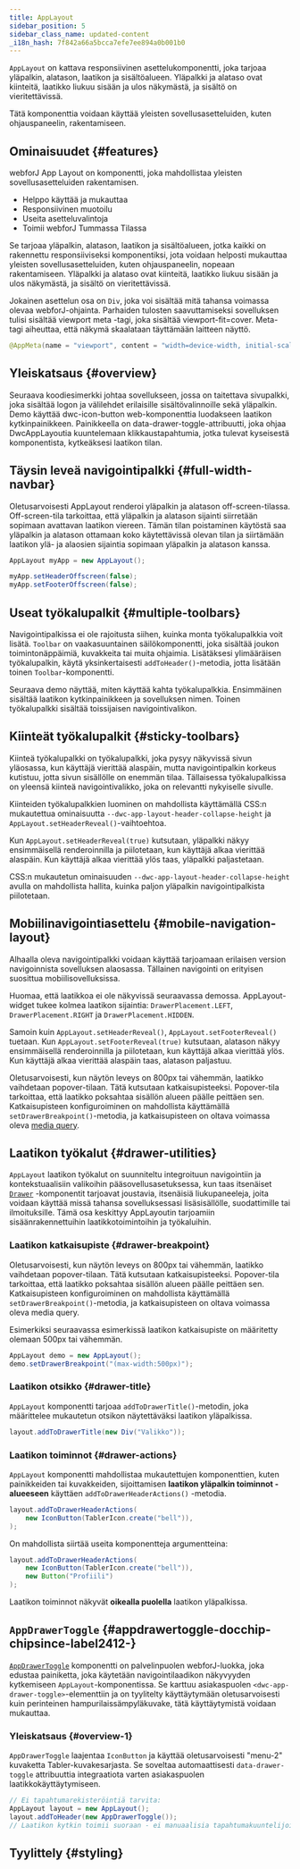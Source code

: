```yaml
---
title: AppLayout
sidebar_position: 5
sidebar_class_name: updated-content
_i18n_hash: 7f842a66a5bcca7efe7ee894a0b001b0
---
```

<DocChip chip='shadow' />
<DocChip chip='name' label="dwc-app-layout" />
<DocChip chip='since' label='23.06' />
<JavadocLink type="applayout" location="com/webforj/component/layout/applayout/AppLayout" top='true'/>

`AppLayout` on kattava responsiivinen asettelukomponentti, joka tarjoaa yläpalkin, alatason, laatikon ja sisältöalueen. Yläpalkki ja alataso ovat kiinteitä, laatikko liukuu sisään ja ulos näkymästä, ja sisältö on vieritettävissä.

Tätä komponenttia voidaan käyttää yleisten sovellusasetteluiden, kuten ohjauspaneelin, rakentamiseen.

## Ominaisuudet {#features}

webforJ App Layout on komponentti, joka mahdollistaa yleisten sovellusasetteluiden rakentamisen.

<ul>
    <li>Helppo käyttää ja mukauttaa</li>
    <li>Responsiivinen muotoilu</li>
    <li>Useita asetteluvalintoja</li>
    <li>Toimii webforJ Tummassa Tilassa</li>
</ul>

Se tarjoaa yläpalkin, alatason, laatikon ja sisältöalueen, jotka kaikki on rakennettu responsiiviseksi komponentiksi, jota voidaan helposti mukauttaa yleisten sovellusasetteluiden, kuten ohjauspaneelin, nopeaan rakentamiseen. Yläpalkki ja alataso ovat kiinteitä, laatikko liukuu sisään ja ulos näkymästä, ja sisältö on vieritettävissä.

Jokainen asettelun osa on `Div`, joka voi sisältää mitä tahansa voimassa olevaa webforJ-ohjainta. Parhaiden tulosten saavuttamiseksi sovelluksen tulisi sisältää viewport meta -tagi, joka sisältää viewport-fit=cover. Meta-tagi aiheuttaa, että näkymä skaalataan täyttämään laitteen näyttö.

```java
@AppMeta(name = "viewport", content = "width=device-width, initial-scale=1.0, viewport-fit=cover, user-scalable=no")
```

## Yleiskatsaus {#overview}

Seuraava koodiesimerkki johtaa sovellukseen, jossa on taitettava sivupalkki, joka sisältää logon ja välilehdet erilaisille sisältövalinnoille sekä yläpalkin. Demo käyttää dwc-icon-button web-komponenttia luodakseen laatikon kytkinpainikkeen. Painikkeella on data-drawer-toggle-attribuutti, joka ohjaa DwcAppLayoutia kuuntelemaan klikkaustapahtumia, jotka tulevat kyseisestä komponentista, kytkeäksesi laatikon tilan.

<AppLayoutViewer path='/webforj/applayout/content/Dashboard?' mobile='false'
javaE='https://raw.githubusercontent.com/webforj/webforj-documentation/refs/heads/main/src/main/java/com/webforj/samples/views/applayout/applayout/AppLayoutView.java'
cssURL='/css/applayout/applayout.css'
/>

## Täysin leveä navigointipalkki {#full-width-navbar}

Oletusarvoisesti AppLayout renderoi yläpalkin ja alatason off-screen-tilassa. Off-screen-tila tarkoittaa, että yläpalkin ja alatason sijainti siirretään sopimaan avattavan laatikon viereen. Tämän tilan poistaminen käytöstä saa yläpalkin ja alatason ottamaan koko käytettävissä olevan tilan ja siirtämään laatikon ylä- ja alaosien sijaintia sopimaan yläpalkin ja alatason kanssa.

```java showLineNumbers
AppLayout myApp = new AppLayout();

myApp.setHeaderOffscreen(false);
myApp.setFooterOffscreen(false);
```

<AppLayoutViewer path='/webforj/applayoutfullnavbar/content/Dashboard?' mobile='false'
javaE='https://raw.githubusercontent.com/webforj/webforj-documentation/refs/heads/main/src/main/java/com/webforj/samples/views/applayout/fullnavbar/AppLayoutFullNavbarView.java'
cssURL='/css/applayout/applayout.css'/>

## Useat työkalupalkit {#multiple-toolbars}

Navigointipalkissa ei ole rajoitusta siihen, kuinka monta työkalupalkkia voit lisätä. `Toolbar` on vaakasuuntainen säilökomponentti, joka sisältää joukon toimintonäppäimiä, kuvakkeita tai muita ohjaimia. Lisätäksesi ylimääräisen työkalupalkin, käytä yksinkertaisesti `addToHeader()`-metodia, jotta lisätään toinen `Toolbar`-komponentti.

Seuraava demo näyttää, miten käyttää kahta työkalupalkkia. Ensimmäinen sisältää laatikon kytkinpainikkeen ja sovelluksen nimen. Toinen työkalupalkki sisältää toissijaisen navigointivalikon.

<AppLayoutViewer path='/webforj/applayoutmultipleheaders/content/Dashboard?' mobile='false'
javaE='https://raw.githubusercontent.com/webforj/webforj-documentation/refs/heads/main/src/main/java/com/webforj/samples/views/applayout/multipleheaders/AppLayoutMultipleHeadersView.java'
cssURL='/css/applayout/applayout.css'/>

## Kiinteät työkalupalkit {#sticky-toolbars}

Kiinteä työkalupalkki on työkalupalkki, joka pysyy näkyvissä sivun yläosassa, kun käyttäjä vierittää alaspäin, mutta navigointipalkin korkeus kutistuu, jotta sivun sisällölle on enemmän tilaa. Tällaisessa työkalupalkissa on yleensä kiinteä navigointivalikko, joka on relevantti nykyiselle sivulle.

Kiinteiden työkalupalkkien luominen on mahdollista käyttämällä CSS:n mukautettua ominaisuutta `--dwc-app-layout-header-collapse-height` ja `AppLayout.setHeaderReveal()`-vaihtoehtoa.

Kun `AppLayout.setHeaderReveal(true)` kutsutaan, yläpalkki näkyy ensimmäisellä renderoinnilla ja piilotetaan, kun käyttäjä alkaa vierittää alaspäin. Kun käyttäjä alkaa vierittää ylös taas, yläpalkki paljastetaan.

CSS:n mukautetun ominaisuuden `--dwc-app-layout-header-collapse-height` avulla on mahdollista hallita, kuinka paljon yläpalkin navigointipalkista piilotetaan.

<AppLayoutViewer path='/webforj/applayoutstickytoolbar/content/Dashboard?' mobile='false'
javaE='https://raw.githubusercontent.com/webforj/webforj-documentation/refs/heads/main/src/main/java/com/webforj/samples/views/applayout/stickytoolbar/AppLayoutStickyToolbarView.java'
cssURL='/css/applayout/applayout.css'/>

## Mobiilinavigointiasettelu {#mobile-navigation-layout}

Alhaalla oleva navigointipalkki voidaan käyttää tarjoamaan erilaisen version navigoinnista sovelluksen alaosassa. Tällainen navigointi on erityisen suosittua mobiilisovelluksissa.

Huomaa, että laatikkoa ei ole näkyvissä seuraavassa demossa. AppLayout-widget tukee kolmea laatikon sijaintia: `DrawerPlacement.LEFT`, `DrawerPlacement.RIGHT` ja `DrawerPlacement.HIDDEN`.

Samoin kuin `AppLayout.setHeaderReveal()`, `AppLayout.setFooterReveal()` tuetaan. Kun `AppLayout.setFooterReveal(true)` kutsutaan, alatason näkyy ensimmäisellä renderoinnilla ja piilotetaan, kun käyttäjä alkaa vierittää ylös. Kun käyttäjä alkaa vierittää alaspäin taas, alatason paljastuu.

Oletusarvoisesti, kun näytön leveys on 800px tai vähemmän, laatikko vaihdetaan popover-tilaan. Tätä kutsutaan katkaisupisteeksi. Popover-tila tarkoittaa, että laatikko poksahtaa sisällön alueen päälle peittäen sen. Katkaisupisteen konfiguroiminen on mahdollista käyttämällä `setDrawerBreakpoint()`-metodia, ja katkaisupisteen on oltava voimassa oleva [media query](https://developer.mozilla.org/en-US/docs/Web/CSS/Media_Queries/Using_media_queries).

<AppLayoutViewer path='/webforj/applayoutmobiledrawer/?' mobile='true'
javaE='https://raw.githubusercontent.com/webforj/webforj-documentation/refs/heads/main/src/main/java/com/webforj/samples/views/applayout/mobiledrawer/AppLayoutMobileDrawerView.java'
cssURL='/css/applayout/applayoutMobile.css'
/>

## Laatikon työkalut {#drawer-utilities}

`AppLayout` laatikon työkalut on suunniteltu integroituun navigointiin ja kontekstuaalisiin valikoihin pääsovellusasetuksessa, kun taas itsenäiset [`Drawer`](https://docs.webforj.com/docs/components/drawer) -komponentit tarjoavat joustavia, itsenäisiä liukupaneeleja, joita voidaan käyttää missä tahansa sovelluksessasi lisäsisällölle, suodattimille tai ilmoituksille. Tämä osa keskittyy AppLayoutin tarjoamiin sisäänrakennettuihin laatikkotoimintoihin ja työkaluihin.

### Laatikon katkaisupiste {#drawer-breakpoint}

Oletusarvoisesti, kun näytön leveys on 800px tai vähemmän, laatikko vaihdetaan popover-tilaan. Tätä kutsutaan katkaisupisteeksi. Popover-tila tarkoittaa, että laatikko poksahtaa sisällön alueen päälle peittäen sen. Katkaisupisteen konfiguroiminen on mahdollista käyttämällä `setDrawerBreakpoint()`-metodia, ja katkaisupisteen on oltava voimassa oleva media query.

Esimerkiksi seuraavassa esimerkissä laatikon katkaisupiste on määritetty olemaan 500px tai vähemmän.

```java
AppLayout demo = new AppLayout();
demo.setDrawerBreakpoint("(max-width:500px)");
```

### Laatikon otsikko {#drawer-title}

`AppLayout` komponentti tarjoaa `addToDrawerTitle()`-metodin, joka määrittelee mukautetun otsikon näytettäväksi laatikon yläpalkissa.

```java
layout.addToDrawerTitle(new Div("Valikko"));
```

### Laatikon toiminnot {#drawer-actions}

`AppLayout` komponentti mahdollistaa mukautettujen komponenttien, kuten painikkeiden tai kuvakkeiden, sijoittamisen **laatikon yläpalkin toiminnot -alueeseen** käyttäen `addToDrawerHeaderActions()` -metodia.

```java
layout.addToDrawerHeaderActions(
    new IconButton(TablerIcon.create("bell")),
);
```

On mahdollista siirtää useita komponentteja argumentteina:

```java
layout.addToDrawerHeaderActions(
    new IconButton(TablerIcon.create("bell")),
    new Button("Profiili")
);
```

Laatikon toiminnot näkyvät **oikealla puolella** laatikon yläpalkissa.

<AppLayoutViewer path='/webforj/applayoutdrawerutility/content/Dashboard/?' mobile='false'
javaE='https://raw.githubusercontent.com/webforj/webforj-documentation/refs/heads/main/src/main/java/com/webforj/samples/views/applayout/applayoutdrawerutility/AppLayoutDrawerUtilityView.java'
cssURL='/css/applayout/applayout.css'
/>

## `AppDrawerToggle` <DocChip chip='since' label='24.12' /> {#appdrawertoggle-docchip-chipsince-label2412-}

[`AppDrawerToggle`](https://javadoc.io/doc/com.webforj/webforj-applayout/latest/com/webforj/component/layout/applayout/AppDrawerToggle.html) komponentti on palvelinpuolen webforJ-luokka, joka edustaa painiketta, joka käytetään navigointilaadikon näkyvyyden kytkemiseen `AppLayout`-komponentissa. Se karttuu asiakaspuolen `<dwc-app-drawer-toggle>`-elementtiin ja on tyylitelty käyttäytymään oletusarvoisesti kuin perinteinen hampurilaissämpyläkuvake, tätä käyttäytymistä voidaan mukauttaa.

### Yleiskatsaus {#overview-1}

`AppDrawerToggle` laajentaa `IconButton` ja käyttää oletusarvoisesti "menu-2" kuvaketta Tabler-kuvakesarjasta. Se soveltaa automaattisesti `data-drawer-toggle` attribuuttia integraatiota varten asiakaspuolen laatikkokäyttäytymiseen.

```java
// Ei tapahtumarekisteröintiä tarvita:
AppLayout layout = new AppLayout();
layout.addToHeader(new AppDrawerToggle());
// Laatikon kytkin toimii suoraan - ei manuaalisia tapahtumakuuntelijoita tarvitse.
```

## Tyylittely {#styling}

<TableBuilder name="AppLayout" />
